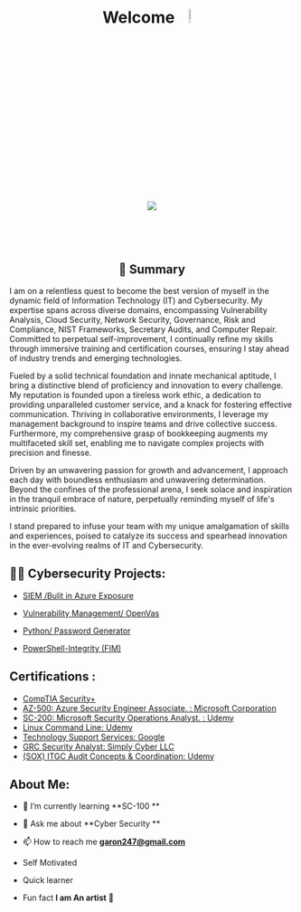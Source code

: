 
<h1 align="center">Welcome <img width="8%" src="https://cliply.co/wp-content/uploads/2021/07/392107260_SUNGLASSES_EMOJI_400px.gif"


<br/>
<br/>
<p align='center'> <img src="https://readme-typing-svg.demolab.com?weight=800&size=25&pause=1000&color=14F765&background=FFFFFF00&center=true&width=435&lines=+ Iam Garon Miller;Cyber Security Analyst;Problem+Solver;Aspiring SOC Analyst"/></p>

<br/>


<h2 align="center"> 📝 Summary</h2>

   
I am on a relentless quest to become the best version of myself in the dynamic field of Information Technology (IT) and Cybersecurity. My expertise spans across diverse domains, encompassing Vulnerability Analysis, Cloud Security, Network Security, Governance, Risk and Compliance, NIST Frameworks, Secretary Audits, and Computer Repair. Committed to perpetual self-improvement, I continually refine my skills through immersive training and certification courses, ensuring I stay ahead of industry trends and emerging technologies.

Fueled by a solid technical foundation and innate mechanical aptitude, I bring a distinctive blend of proficiency and innovation to every challenge. My reputation is founded upon a tireless work ethic, a dedication to providing unparalleled customer service, and a knack for fostering effective communication. Thriving in collaborative environments, I leverage my management background to inspire teams and drive collective success. Furthermore, my comprehensive grasp of bookkeeping augments my multifaceted skill set, enabling me to navigate complex projects with precision and finesse.

Driven by an unwavering passion for growth and advancement, I approach each day with boundless enthusiasm and unwavering determination. Beyond the confines of the professional arena, I seek solace and inspiration in the tranquil embrace of nature, perpetually reminding myself of life's intrinsic priorities.

I stand prepared to infuse your team with my unique amalgamation of skills and experiences, poised to catalyze its success and spearhead innovation in the ever-evolving realms of IT and Cybersecurity.


<h2>👨‍💻 Cybersecurity Projects:</h2>
  
  -  [SIEM /Bulit in Azure Exposure](https://github.com/GaronM247/SIEM-Built-in-Azure-Exposure)
   
  -   [Vulnerability Management/ OpenVas](https://github.com/GaronM247/Vulnerability-Management/blob/main/README.md)
     
  -   [Python/ Password Generator](https://github.com/GaronM247/Python--Password-Generator)
    
  -  [PowerShell-Integrity (FIM)](https://github.com/GaronM247/PowerShell-File-Integrity-Monitoring-FIM-)


<h2> Certifications :</h2>

- [CompTIA Security+](https://www.credly.com/badges/118de6d9-93d5-4fa8-b9e6-ab74cbfdb947/public_url)
- [AZ-500: Azure Security Engineer Associate. : Microsoft Corporation](l)
- [SC-200: Microsoft Security Operations Analyst. : Udemy](https://udemy-certificate.s3.amazonaws.com/image/UC-575d45fa-5f03-4046-9cc7-23361c9f8326.jpg)          
- [Linux Command Line: Udemy]( https://udemy-certificate.s3.amazonaws.com/image/UC-52738530-e741-4e16-8046-e5d7212dee2e.jpg)
- [Technology Support Services: Google](https://www.coursera.org/account/accomplishments/certificate/58P6EMSXCZP8)
- [GRC Security Analyst: Simply Cyber LLC](https://academy.simplycyber.io/courses/1592799/certificate)
- [(SOX) ITGC Audit Concepts & Coordination: Udemy]( https://udemy-certificate.s3.amazonaws.com/image/UC-f9dc2e45-86d5-47c9-8781-5693f6af537a.jpg)

 <h2> About Me: </h2>

- 🌱 I’m currently learning **SC-100  **

- 💬 Ask me about **Cyber Security **

- 📫 How to reach me **garon247@gmail.com** 

- Self Motivated 

- Quick learner  

-  Fun fact **I am An artist**  🎨




  


